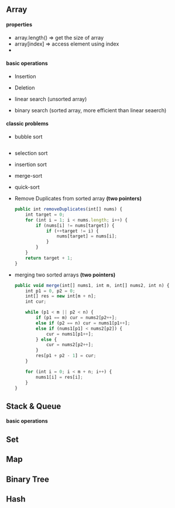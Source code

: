 ## Array

#### properties
  + array.length() => get the size of array
  + array[index] => access element using index
  + 

#### basic operations
  + Insertion

  + Deletion

  + linear search (unsorted array)

  + binary search (sorted array, more efficient than linear seaerch)


#### classic problems
  + bubble sort
    ```js
    ```
  + selection sort

  + insertion sort

  + merge-sort
  
  + quick-sort

  + Remove Duplicates from sorted array **(two pointers)**
    ```js
    public int removeDuplicates(int[] nums) {
        int target = 0;
        for (int i = 1; i < nums.length; i++) {
            if (nums[i] != nums[target]) {
                if (++target != i) {
                    nums[target] = nums[i];
                }
            }
        }
        return target + 1;
    }
    ```

  + merging two sorted arrays **(two pointers)**
    ```js
    public void merge(int[] nums1, int m, int[] nums2, int n) {
        int p1 = 0, p2 = 0;
        int[] res = new int[m + n];
        int cur;

        while (p1 < m || p2 < n) {
            if (p1 == m) cur = nums2[p2++];
            else if (p2 == n) cur = nums1[p1++];
            else if (nums1[p1] < nums2[p2]) {
                cur = nums1[p1++];
            } else {
                cur = nums2[p2++];
            }
            res[p1 + p2 - 1] = cur;
        }

        for (int i = 0; i < m + n; i++) {
            nums1[i] = res[i];
        }
    }
    ```

## Stack & Queue

#### basic operations

## Set

## Map

## Binary Tree

## Hash